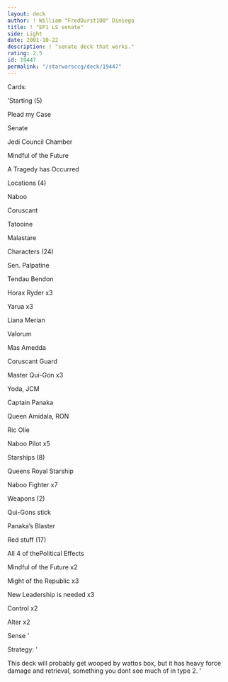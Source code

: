 ```yaml
---
layout: deck
author: ! William "FredDurst100" Diniega
title: ! "EP1 LS senate"
side: Light
date: 2001-10-22
description: ! "senate deck that works."
rating: 2.5
id: 19447
permalink: "/starwarsccg/deck/19447"
---
```

Cards: 

'Starting (5) 

Plead my Case 

Senate 

Jedi Council Chamber 

Mindful of the Future 

A Tragedy has Occurred 


Locations (4) 

Naboo 

Coruscant 

Tatooine 

Malastare 


Characters (24) 

Sen. Palpatine 

Tendau Bendon 

Horax Ryder x3 

Yarua x3 

Liana Merian 

Valorum 

Mas Amedda 

Coruscant Guard 

Master Qui-Gon x3 

Yoda, JCM 

Captain Panaka 

Queen Amidala, RON 

Ric Olie 

Naboo Pilot x5 


Starships (8) 

Queens Royal Starship 

Naboo Fighter x7 


Weapons (2) 

Qui-Gons stick 

Panaka&#8217;s Blaster 


Red stuff (17) 

All 4 of thePolitical Effects 

Mindful of the Future x2 

Might of the Republic x3 

New Leadership is needed x3 

Control x2 

Alter x2 

Sense  '

Strategy: '

This deck will probably get wooped by wattos box, but it has heavy force damage and retrieval, something you dont see much of in type 2. '
